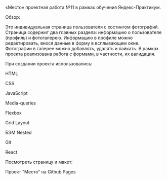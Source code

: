 «Место» проектная работа №11 в рамках обучения Яндекс-Практикум.

Обзор:

Это индивидуальная страница пользователя с хостингом фотографий. Страница содержит два главных раздела: информацию о пользователе (профиль) и фотогалерею. Информацию в профиле можно редактировать, внося данные в форму в всплывающем окне. Фотографии в галерее можно добавлять, удалять и лайкать. В рамках проекта реализована работа с формами, в частности, их валидация.

При создании проекта использовались:

HTML

CSS

JavaScript

Media-queries

Flexbox

Grid Layout

БЭМ Nested

Git

React

Посмотреть страницу и макет:

Проект "Место" на Github Pages